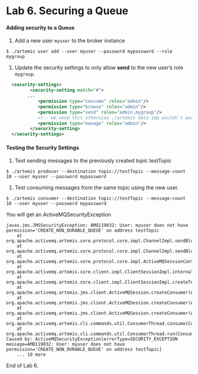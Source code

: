 Lab 6. Securing a Queue
===
#### Adding security to a Queue
1. Add a new user `myuser` to the broker instance
```
$ ./artemis user add --user myuser --password mypassword --role mygroup
```
1. Update the security settings to only allow **send** to the new user’s role `mygroup`.
```XML
  <security-settings>
         <security-setting match="#">
        ...
            <permission type="consume" roles="admin"/>
            <permission type="browse" roles="admin"/>
            <permission type="send" roles="admin,mygroup"/>
            <!-- we need this otherwise ./artemis data imp wouldn't work -->
            <permission type="manage" roles="admin"/>
         </security-setting>
  </security-settings>
```

#### Testing the Security Settings
1. Test sending messages to the previously created topic testTopic
```
$ ./artemis producer --destination topic://testTopic --message-count 10 --user myuser --password mypassword
```
1. Test consuming messages from the same topic using the new user.
```
$ ./artemis consumer --destination topic://testTopic --message-count 10 --user myuser --password mypassword
```
You will get an ActiveMQSecurityException
```
javax.jms.JMSSecurityException: AMQ119032: User: myuser does not have permission='CREATE_NON_DURABLE_QUEUE' on address testTopic
    at org.apache.activemq.artemis.core.protocol.core.impl.ChannelImpl.sendBlocking(ChannelImpl.java:409)
    at org.apache.activemq.artemis.core.protocol.core.impl.ChannelImpl.sendBlocking(ChannelImpl.java:320)
    at org.apache.activemq.artemis.core.protocol.core.impl.ActiveMQSessionContext.createQueue(ActiveMQSessionContext.java:634)
    at org.apache.activemq.artemis.core.client.impl.ClientSessionImpl.internalCreateQueue(ClientSessionImpl.java:1836)
    at org.apache.activemq.artemis.core.client.impl.ClientSessionImpl.createTemporaryQueue(ClientSessionImpl.java:429)
    at org.apache.activemq.artemis.jms.client.ActiveMQSession.createConsumer(ActiveMQSession.java:690)
    at org.apache.activemq.artemis.jms.client.ActiveMQSession.createConsumer(ActiveMQSession.java:359)
    at org.apache.activemq.artemis.jms.client.ActiveMQSession.createConsumer(ActiveMQSession.java:331)
    at org.apache.activemq.artemis.cli.commands.util.ConsumerThread.consume(ConsumerThread.java:146)
    at org.apache.activemq.artemis.cli.commands.util.ConsumerThread.run(ConsumerThread.java:64)
Caused by: ActiveMQSecurityException[errorType=SECURITY_EXCEPTION message=AMQ119032: User: myuser does not have permission='CREATE_NON_DURABLE_QUEUE' on address testTopic]
    ... 10 more
```

End of Lab 6.
